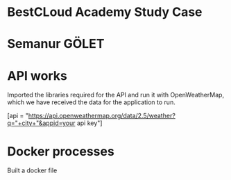 # BestCLoud Academy Study Case
# Semanur GÖLET

# API works
Imported the libraries required for the API and run it with OpenWeatherMap, which we have received the data for the application to run.

[api = "https://api.openweathermap.org/data/2.5/weather?q="+city+"&appid=your api key"] 


# Docker processes

Built a docker file



